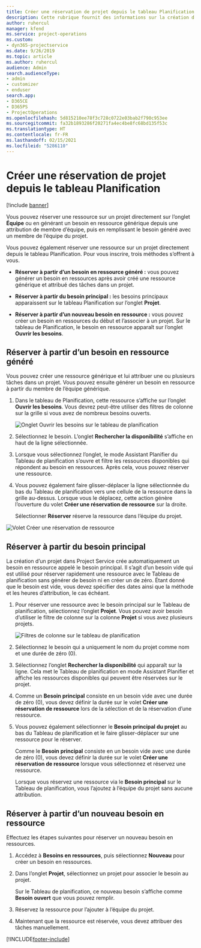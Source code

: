 ```yaml
---
title: Créer une réservation de projet depuis le tableau Planification
description: Cette rubrique fournit des informations sur la création d’une réservation de projet dans le tableau de planification.
author: ruhercul
manager: kfend
ms.service: project-operations
ms.custom:
- dyn365-projectservice
ms.date: 9/26/2019
ms.topic: article
ms.author: ruhercul
audience: Admin
search.audienceType:
- admin
- customizer
- enduser
search.app:
- D365CE
- D365PS
- ProjectOperations
ms.openlocfilehash: 5d815210ee78f3c728c0722e03bab2f790c953ee
ms.sourcegitcommit: fa32b1893286f20271fa4ec4be8fc68bd135f53c
ms.translationtype: HT
ms.contentlocale: fr-FR
ms.lasthandoff: 02/15/2021
ms.locfileid: "5286110"
---
```

# <a name="create-a-project-booking-from-the-schedule-board"></a>Créer une réservation de projet depuis le tableau Planification

[!include [banner](../includes/psa-now-project-operations.md)]

Vous pouvez réserver une ressource sur un projet directement sur l’onglet **Équipe** ou en générant un besoin en ressource générique depuis une attribution de membre d’équipe, puis en remplissant le besoin généré avec un membre de l’équipe du projet.

Vous pouvez également réserver une ressource sur un projet directement depuis le tableau Planification. Pour vous inscrire, trois méthodes s’offrent à vous.

- **Réserver à partir d’un besoin en ressource généré :** vous pouvez générer un besoin en ressources après avoir créé une ressource générique et attribué des tâches dans un projet.

- **Réserver à partir du besoin principal :** les besoins principaux apparaissent sur le tableau Planification sur l’onglet **Projet**. 

- **Réserver à partir d’un nouveau besoin en ressource :** vous pouvez créer un besoin en ressources du début et l’associer à un projet. Sur le tableau de Planification, le besoin en ressource apparaît sur l’onglet **Ouvrir les besoins**.

## <a name="book-from-a-generated-resource-requirement"></a>Réserver à partir d’un besoin en ressource généré

Vous pouvez créer une ressource générique et lui attribuer une ou plusieurs tâches dans un projet. Vous pouvez ensuite générer un besoin en ressource à partir du membre de l’équipe générique. 

1.  Dans le tableau de Planification, cette ressource s’affiche sur l’onglet **Ouvrir les besoins**. Vous devrez peut-être utiliser des filtres de colonne sur la grille si vous avez de nombreux besoins ouverts. 

    ![Onglet Ouvrir les besoins sur le tableau de planification](media/FAQ-Project-Booking-Schedule-Board-1.png "Capture d’écran du tableau Réservations et attributions")

2. Sélectionnez le besoin. L’onglet **Rechercher la disponibilité** s’affiche en haut de la ligne sélectionnée.
 
3. Lorsque vous sélectionnez l’onglet, le mode Assistant Planifier du Tableau de planification s’ouvre et filtre les ressources disponibles qui répondent au besoin en ressources. Après cela, vous pouvez réserver une ressource.

4. Vous pouvez également faire glisser-déplacer la ligne sélectionnée du bas du Tableau de planification vers une cellule de la ressource dans la grille au-dessus. Lorsque vous le déplacez, cette action génère l’ouverture du volet **Créer une réservation de ressource** sur la droite.

    Sélectionner **Réserver** réserve la ressource dans l’équipe du projet.

![Volet Créer une réservation de ressource](media/FAQ-Project-Booking-Schedule-Board-6.png "")
 

## <a name="book-from-the-primary-requirement"></a>Réserver à partir du besoin principal

La création d’un projet dans Project Service crée automatiquement un besoin en ressource appelé le besoin principal. Il s’agit d’un besoin vide qui est utilisé pour réserver rapidement une ressource avec le Tableau de planification sans générer de besoin ni en créer un de zéro. Étant donné que le besoin est vide, vous devez spécifier des dates ainsi que la méthode et les heures d’attribution, le cas échéant. 

1. Pour réserver une ressource avec le besoin principal sur le Tableau de planification, sélectionnez l’onglet **Projet**. Vous pouvez avoir besoin d’utiliser le filtre de colonne sur la colonne **Projet** si vous avez plusieurs projets.

   ![Filtres de colonne sur le tableau de planification](media/FAQ-Project-Booking-Schedule-Board-2.png "Capture d’écran du tableau Réservations et attributions")

2. Sélectionnez le besoin qui a uniquement le nom du projet comme nom et une durée de zéro (0).

3. Sélectionnez l’onglet **Rechercher la disponibilité** qui apparaît sur la ligne. Cela met le Tableau de planification en mode Assistant Planifier et affiche les ressources disponibles qui peuvent être réservées sur le projet.

4. Comme un **Besoin principal** consiste en un besoin vide avec une durée de zéro (0), vous devez définir la durée sur le volet **Créer une réservation de ressource** lors de la sélection et de la réservation d’une ressource.

5. Vous pouvez également sélectionner le **Besoin principal du projet** au bas du Tableau de planification et le faire glisser-déplacer sur une ressource pour le réserver.
 
    Comme le **Besoin principal** consiste en un besoin vide avec une durée de zéro (0), vous devez définir la durée sur le volet **Créer une réservation de ressource** lorsque vous sélectionnez et réservez une ressource.
 
    Lorsque vous réservez une ressource via le **Besoin principal** sur le Tableau de planification, vous l’ajoutez à l’équipe du projet sans aucune attribution.
 
## <a name="book-from-a-new-resource-requirement"></a>Réserver à partir d’un nouveau besoin en ressource
Effectuez les étapes suivantes pour réserver un nouveau besoin en ressources. 

1. Accédez à **Besoins en ressources**, puis sélectionnez **Nouveau** pour créer un besoin en ressources.

2. Dans l’onglet **Projet**, sélectionnez un projet pour associer le besoin au projet.
 
    Sur le Tableau de planification, ce nouveau besoin s’affiche comme **Besoin ouvert** que vous pouvez remplir.

3. Réservez la ressource pour l’ajouter à l’équipe du projet.

4. Maintenant que la ressource est réservée, vous devez attribuer des tâches manuellement.



[!INCLUDE[footer-include](../includes/footer-banner.md)]